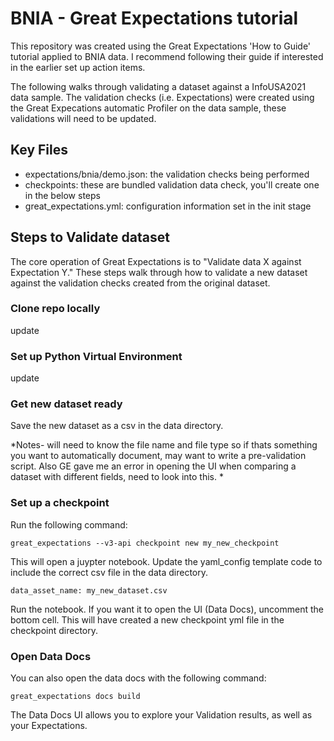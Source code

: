 # BNIA - Great Expectations tutorial

This repository was created using the Great Expectations 'How to Guide' tutorial applied to BNIA data. I recommend following their guide if interested in the earlier set up action items.

The following walks through validating a dataset against a InfoUSA2021 data sample. The validation checks (i.e. Expectations) were created using the Great Expecations automatic Profiler on the data sample, these validations will need to be updated.

## Key Files

- expectations/bnia/demo.json: the validation checks being performed
- checkpoints: these are bundled validation data check, you'll create one in the below steps
- great_expectations.yml: configuration information set in the init stage

## Steps to Validate dataset

The core operation of Great Expectations is to "Validate data X against Expectation Y." These steps walk through how to validate a new dataset against the validation checks created from the original dataset.

### Clone repo locally
update
### Set up Python Virtual Environment
update
### Get new dataset ready 
Save the new dataset as a csv in the data directory. 

*Notes- will need to know the file name and file type so if thats something you want to automatically document, may want to write a pre-validation script. Also GE gave me an error in opening the UI when comparing a dataset with different fields, need to look into this. *
### Set up a checkpoint
Run the following command:
```
great_expectations --v3-api checkpoint new my_new_checkpoint
```
This will open a juypter notebook. Update the yaml_config template code to include the correct csv file in the data directory.
```
data_asset_name: my_new_dataset.csv
```
Run the notebook. If you want it to open the UI (Data Docs), uncomment the bottom cell.
This will have created a new checkpoint yml file in the checkpoint directory.
### Open Data Docs
You can also open the data docs with the following command:
```
great_expectations docs build
```
The Data Docs UI allows you to explore your Validation results, as well as your Expectations. 
